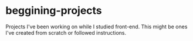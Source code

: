 # beggining-projects
Projects I've been working on while I studied front-end.
This might be ones I've created from scratch or followed instructions.
